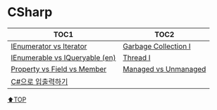 # CSharp

| TOC1                                                       | TOC2                          |
| ---------------------------------------------------------- | ----------------------------- |
| [IEnumerator vs Iterator](IEnumerator.md)                  | [Garbage Collection I](GC.md) |
| [IEnumerable vs IQueryable (en)](IEnumerableIQueryable.md) | [Thread I](Thread1.md)        |
| [Property vs Field vs Member](PropertyFieldMember.md)      | [Managed vs Unmanaged](ManagedUnmanaged.md) |
| [C#으로 입출력하기](IO.md)      | |

[⬆TOP](#Csharp)
